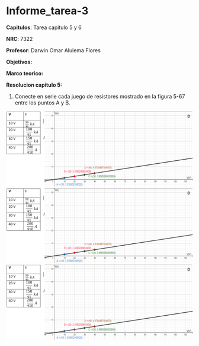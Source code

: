 # Informe_tarea-3

**Capitulos**: Tarea capitulo 5 y 6

**NRC**: 7322

**Profesor**: Darwin Omar Alulema Flores

**Objetivos:** 

**Marco teorico:** 


 **Resolucion capitulo 5:**
 
 1. Conecte en serie cada juego de resistores mostrado en la figura 5-67 entre los puntos A y B.
 
   ![1](https://github.com/mrvillegas/Informe_Tarea2/blob/main/d2.6.PNG)
   ![1](https://github.com/mrvillegas/Informe_Tarea2/blob/main/d2.6.PNG)
    ![1](https://github.com/mrvillegas/Informe_Tarea2/blob/main/d2.6.PNG)
